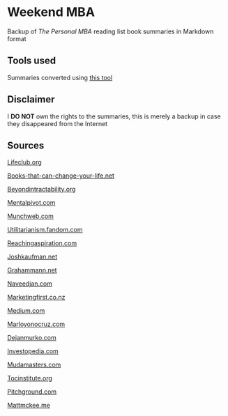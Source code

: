 # Weekend MBA 
Backup of *The Personal MBA* reading list book summaries in Markdown format

## Tools used
Summaries converted using [this tool](https://www.browserling.com/tools/html-to-markdown)

## Disclaimer
I **DO NOT** own the rights to the summaries, this is merely a backup in case they disappeared from the Internet

## Sources
[Lifeclub.org](https://lifeclub.org/)

[Books-that-can-change-your-life.net](https://books-that-can-change-your-life.net/)

[Beyondintractability.org](https://www.beyondintractability.org/)

[Mentalpivot.com](https://mentalpivot.com/)

[Munchweb.com](https://munchweb.com/)

[Utilitarianism.fandom.com](https://utilitarianism.fandom.com/)

[Reachingaspiration.com](https://reachingaspiration.com/)

[Joshkaufman.net](https://joshkaufman.net/)

[Grahammann.net](https://www.grahammann.net/)

[Naveedjan.com](https://www.naveedjan.com/)

[Marketingfirst.co.nz](https://www.marketingfirst.co.nz/)

[Medium.com](https://medium.com/)

[Marloyonocruz.com](https://marloyonocruz.com/)

[Dejanmurko.com](https://www.dejanmurko.com/)

[Investopedia.com](https://www.investopedia.com/)

[Mudamasters.com](https://www.mudamasters.com/)

[Tocinstitute.org](https://www.tocinstitute.org/)

[Pitchground.com](https://pitchground.com/)

[Mattmckee.me](https://www.mattmckee.me/)
